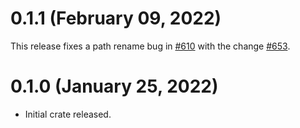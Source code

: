 # 0.1.1 (February 09, 2022)

This release fixes a path rename bug in [#610] with the change [#653].

[#610]: https://github.com/Azure/azure-sdk-for-rust/pull/610
[#653]: https://github.com/Azure/azure-sdk-for-rust/pull/653

# 0.1.0 (January 25, 2022)

- Initial crate released.